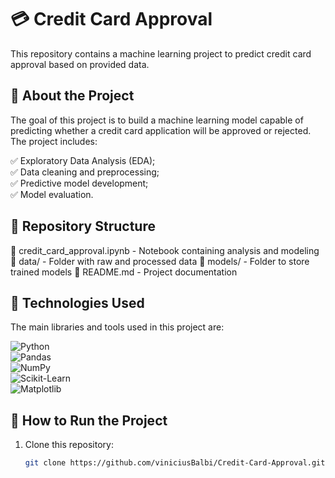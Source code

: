 # 💳 Credit Card Approval

This repository contains a machine learning project to predict credit card approval based on provided data.

## 📌 About the Project
The goal of this project is to build a machine learning model capable of predicting whether a credit card application will be approved or rejected. The project includes:

✅ Exploratory Data Analysis (EDA);  
✅ Data cleaning and preprocessing;  
✅ Predictive model development;  
✅ Model evaluation.  

## 📂 Repository Structure
📂 credit_card_approval.ipynb - Notebook containing analysis and modeling 📂 data/ - Folder with raw and processed data 📂 models/ - Folder to store trained models 📂 README.md - Project documentation


## 🔧 Technologies Used
The main libraries and tools used in this project are:

![Python](https://img.shields.io/badge/Python-3776AB?style=for-the-badge&logo=python&logoColor=white)  
![Pandas](https://img.shields.io/badge/Pandas-150458?style=for-the-badge&logo=pandas&logoColor=white)  
![NumPy](https://img.shields.io/badge/NumPy-013243?style=for-the-badge&logo=numpy&logoColor=white)  
![Scikit-Learn](https://img.shields.io/badge/Scikit--Learn-F7931E?style=for-the-badge&logo=scikit-learn&logoColor=white)  
![Matplotlib](https://img.shields.io/badge/Matplotlib-11557C?style=for-the-badge&logo=plotly&logoColor=white)  

## 🚀 How to Run the Project
1. Clone this repository:
   ```bash
   git clone https://github.com/viniciusBalbi/Credit-Card-Approval.git
